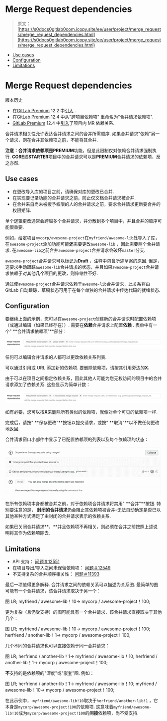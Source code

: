 # Merge Request dependencies

> 原文：[https://s0docs0gitlab0com.icopy.site/ee/user/project/merge_requests/merge_request_dependencies.html](https://s0docs0gitlab0com.icopy.site/ee/user/project/merge_requests/merge_request_dependencies.html)

*   [Use cases](#use-cases)
*   [Configuration](#configuration)
*   [Limitations](#limitations)

# Merge Request dependencies[](#merge-request-dependencies-premium "Permalink")

版本历史

*   在[GitLab Premium](https://about.gitlab.com/pricing/) 12.2 中[引入](https://gitlab.com/gitlab-org/gitlab/-/issues/9688) .
*   在[GitLab Premium](https://about.gitlab.com/pricing/) 12.4 中从"跨项目依赖项" [重命名](https://gitlab.com/gitlab-org/gitlab/-/merge_requests/17291)为"合并请求依赖项".
*   [GitLab Premium](https://about.gitlab.com/pricing/) 12.4 中[引入](https://gitlab.com/gitlab-org/gitlab/-/merge_requests/16799)了项目内 MR 依赖关系.

合并请求相关性允许表达合并请求之间的合并所需顺序. 如果合并请求"依赖"另一个请求，则在合并其依赖项之前，不能将其合并.

**注意：**合并请求依赖项是**PREMIUM**功能，但是此限制仅对依赖合并请求强制执行. **CORE**或**STARTER**项目中的合并请求可以是**PREMIUM**合并请求的依赖项，反之亦然.

## Use cases[](#use-cases "Permalink")

*   在更改导入库的项目之前，请确保对库的更改已合并.
*   在实现要记录功能的合并请求之前，防止仅文档合并请求被合并.
*   在合并来自尚未被授予权限的人的合并请求之前，要求合并请求更新要合并的权限矩阵.

单个逻辑更改通常会跨越多个合并请求，并分散到多个项目中，并且合并的顺序可能很重要.

例如，给定项目`mycorp/awesome-project`在`myfriend/awesome-lib`处导入了库，在`awesome-project`添加功能可能**还**需要更改`awesome-lib` ，因此需要两个合并请求. 在`awesome-lib`之前合并`awesome-project`合并请求会破坏`master`分支.

`awesome-project`合并请求可以[标记为**Draft**](work_in_progress_merge_requests.html) ，注释中包含所述草案的原因. 但是，这要求手动跟踪`awesome-lib`合并请求的状态，并且如果`awesome-project`合并请求依赖于对其他**几个**项目的更改，则伸缩性不好.

通过使`awesome-project`合并请求依赖于`awesome-lib`合并请求，此关系将由 GitLab 自动跟踪，草稿状态可用于在每个单独的合并请求中传达代码的就绪状态.

## Configuration[](#configuration "Permalink")

要继续上面的示例，您可以在`awesome-project`创建新的合并请求时配置依赖项（或通过编辑（如果已经存在））. 需要在**依赖**合并请求上配置**依赖** . 表单中有一个" **合并请求依赖项"**部分：

[![Merge request dependencies form control](img/86c94810add9e77037bd8a135ef2b972.png)](img/dependencies_edit_v12_4.png)

任何可以编辑合并请求的人都可以更改依赖关系列表.

可以通过引用或 URL 添加新的依赖项. 要删除依赖项，请按其引用旁边的**X.**

由于可以在项目之间指定依赖关系，因此其他人可能为您无权访问的项目中的合并请求添加了依赖关系. 这些显示为简单计数：

[![Merge request dependencies form control with inaccessible merge requests](img/9d8d2ee20801484a30509d79022ce53c.png)](img/dependencies_edit_inaccessible_v12_4.png)

如有必要，您可以按**X**来删除所有类似的依赖项，就像对单个可见的依赖项一样.

完成后，请按" **保存更改"**按钮以提交请求，或按" **取消"**以不做任何更改地返回.

合并请求窗口小部件中显示了已配置依赖项的列表以及每个依赖项的状态：

[![Dependencies in merge request widget](img/e4b88f4d9d317b9a38522ce9c63f84bc.png)](img/dependencies_view_v12_2.png)

在所有依赖项本身都被合并之前，对于依赖项合并请求将禁用" **合并"**按钮. 特别要注意的是， **封闭的合并请求**仍会阻止其依赖项被合并-无法自动确定是否已以其他某种方式满足了由封闭的合并请求表示的依赖关系.

如果已关闭合并请求**，**并且依赖项不再相关，则必须在合并之前按照上述说明将其作为依赖项除去.

## Limitations[](#limitations "Permalink")

*   API 支持： [问题＃12551](https://gitlab.com/gitlab-org/gitlab/-/issues/12551)
*   在项目导出/导入之间未保留依赖项： [问题＃12549](https://gitlab.com/gitlab-org/gitlab/-/issues/12549)
*   不支持复杂的合并顺序相关性： [问题＃11393](https://gitlab.com/gitlab-org/gitlab/-/issues/11393)

最后一项值得更多解释. 合并请求之间的依赖关系可以描述为关系图. 最简单的图可能有一个合并请求，该合并请求取决于另一个：

图 LR; myfriend / awesome-lib！10-> mycorp / awesome-project！100;

更为复杂（且仍受支持）的图可能具有一个合并请求，该合并请求直接取决于其他几个：

图 LR; myfriend / awesome-lib！10-> mycorp / awesome-project！100; herfriend / another-lib！1-> mycorp / awesome-project！100;

几个不同的合并请求也可以直接依赖于同一合并请求：

图 LR; herfriend / another-lib！1-> myfriend / awesome-lib！10; herfriend / another-lib！1-> mycorp / awesome-project！100;

**不**支持的是依赖项的"深度"或"嵌套"图. 例如：

图 LR; herfriend / another-lib！1-> myfriend / awesome-lib！10; myfriend / awesome-lib！10-> mycorp / awesome-project！100;

在此示例中， `myfriend/awesome-lib!10`取决于`herfriend/another-lib!1` ，它本身是`mycorp/awesome-project!100`的依赖项. 这意味着`myfriend/awesome-lib!10`成为`mycorp/awesome-project!100`的**间接**依赖项，尚不受支持.